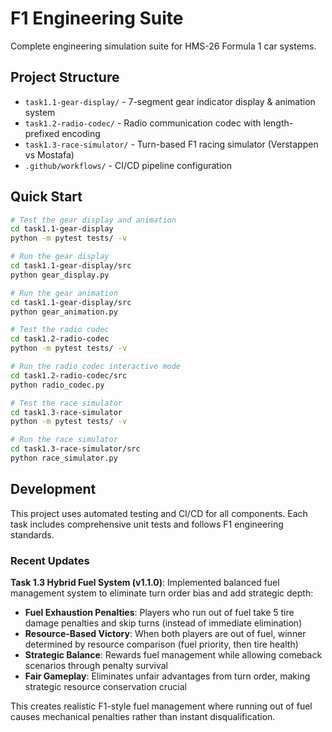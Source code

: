 
# F1 Engineering Suite

Complete engineering simulation suite for HMS-26 Formula 1 car systems.

## Project Structure

- `task1.1-gear-display/` - 7-segment gear indicator display & animation system
- `task1.2-radio-codec/` - Radio communication codec with length-prefixed encoding
- `task1.3-race-simulator/` - Turn-based F1 racing simulator (Verstappen vs Mostafa)
- `.github/workflows/` - CI/CD pipeline configuration

## Quick Start

```bash
# Test the gear display and animation
cd task1.1-gear-display
python -m pytest tests/ -v

# Run the gear display
cd task1.1-gear-display/src
python gear_display.py

# Run the gear animation
cd task1.1-gear-display/src
python gear_animation.py

# Test the radio codec
cd task1.2-radio-codec
python -m pytest tests/ -v

# Run the radio codec interactive mode
cd task1.2-radio-codec/src
python radio_codec.py

# Test the race simulator
cd task1.3-race-simulator
python -m pytest tests/ -v

# Run the race simulator
cd task1.3-race-simulator/src
python race_simulator.py
```

## Development

This project uses automated testing and CI/CD for all components. Each task includes comprehensive unit tests and follows F1 engineering standards.

### Recent Updates

**Task 1.3 Hybrid Fuel System (v1.1.0)**: Implemented balanced fuel management system to eliminate turn order bias and add strategic depth:

- **Fuel Exhaustion Penalties**: Players who run out of fuel take 5 tire damage penalties and skip turns (instead of immediate elimination)
- **Resource-Based Victory**: When both players are out of fuel, winner determined by resource comparison (fuel priority, then tire health)
- **Strategic Balance**: Rewards fuel management while allowing comeback scenarios through penalty survival
- **Fair Gameplay**: Eliminates unfair advantages from turn order, making strategic resource conservation crucial

This creates realistic F1-style fuel management where running out of fuel causes mechanical penalties rather than instant disqualification.